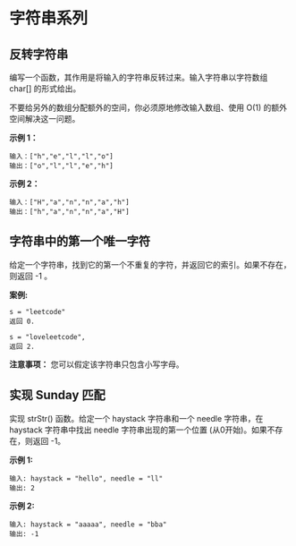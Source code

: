 # 字符串系列



## **反转字符串**

编写一个函数，其作用是将输入的字符串反转过来。输入字符串以字符数组 char[] 的形式给出。

不要给另外的数组分配额外的空间，你必须原地修改输入数组、使用 O(1) 的额外空间解决这一问题。

**示例 1：**

```text
输入：["h","e","l","l","o"]
输出：["o","l","l","e","h"]
```

**示例 2：**

```text
输入：["H","a","n","n","a","h"]
输出：["h","a","n","n","a","H"]
```



## **字符串中的第一个唯一字符**

给定一个字符串，找到它的第一个不重复的字符，并返回它的索引。如果不存在，则返回 -1 。

**案例:**

```text
s = "leetcode"
返回 0.

s = "loveleetcode",
返回 2.  
```

**注意事项：** 您可以假定该字符串只包含小写字母。



## 实现 Sunday 匹配

实现 strStr() 函数。给定一个 haystack 字符串和一个 needle 字符串，在 haystack 字符串中找出 needle 字符串出现的第一个位置 (从0开始)。如果不存在，则返回 -1。

**示例 1:**

```text
输入: haystack = "hello", needle = "ll"
输出: 2
```

**示例 2:**

```text
输入: haystack = "aaaaa", needle = "bba"
输出: -1
```
